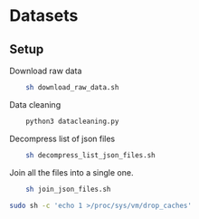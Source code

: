 # Datasets

## Setup 
Download raw data
```bash
    sh download_raw_data.sh
```
Data cleaning 
```bash
    python3 datacleaning.py
```
Decompress list of json files
```bash
    sh decompress_list_json_files.sh
```
Join all the files into a single one.
```bash
    sh join_json_files.sh
```
```bash
sudo sh -c 'echo 1 >/proc/sys/vm/drop_caches'
```